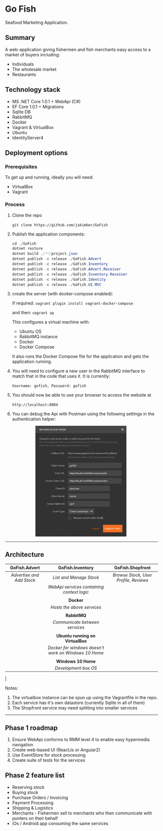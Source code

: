 # Go Fish

Seafood Marketing Application.

## Summary

A web-application giving fishermen and fish merchants easy
access to a market of buyers including:

- Individuals
- The wholesale market
- Restaurants

## Technology stack

- MS .NET Core 1.0.1 + WebApi (C#)
- EF Core 1.0.1 + Migrations
- Sqlite DB
- RabbitMQ
- Docker
- Vagrant & VirtualBox
- Ubuntu
- IdentityServer4

## Deployment options

### Prerequisites

To get up and running, ideally you will need:

- VirtualBox
- Vagrant

### Process

1. Clone the repo

    `git clone https://github.com/jakimber/GoFish`

1. Publish the application components:

    ```c#
    cd ./GoFish
    dotnet restore
    dotnet build ./**/project.json
    dotnet publish -c release ./GoFish.Advert
    dotnet publish -c release ./GoFish.Inventory
    dotnet publish -c release ./GoFish.Advert.Receiver
    dotnet publish -c release ./GoFish.Inventory.Receiver
    dotnet publish -c release ./GoFish.Identity
    dotnet publish -c release ./GoFish.UI.MVC
    ```

1. create the server (with docker-compose enabled):

    If required:
        `vagrant plugin install vagrant-docker-compose`

    and then: `vagrant up`

    This configures a virtual machine with:

    - Ubuntu OS
    - RabbitMQ instance
    - Docker
    - Docker Compose

    It also runs the Docker Compose file for the application and gets the application running.

1. You will need to configure a new user in the RabbitMQ interface to match that in the code that uses it.  It is currently:

    `Username: gofish, Password: gofish`

1. You should now be able to use your browser to access the website at

    `http://localhost:8084`

1. You can debug the Api with Postman using the following settings in the authentication helper:


<img src="./Readme.Resources/postman-auth.png" alt="Drawing" style="width: 300px;margin-left:100px;"/>


---

## Architecture

|GoFish.Advert|GoFish.Inventory|GoFish.Shopfront|
|:-:|:-:|:-:|
|_Advertise and Add Stock_|_List and Manage Stock_|_Browse Stock, User Profile, Reviews_|
|| _WebApi services containing context logic_
||||
||**Docker**|
|| _Hosts the above services_
||||
||**RabbitMQ**|
|| _Communicate between services_
||||
||**Ubuntu running on VirtualBox**|
|| _Docker for windows doesn't work on Windows 10 Home_
||||
||**Windows 10 Home**|
|| _Development box OS_
|

Notes:

1. The virtualbox instance can be spun up using the Vagrantfile in the repo.
1. Each service has it's own datastore (currently Sqlite in all of them)
1. The Shopfront service may need splitting into smaller services

---

## Phase 1 roadmap

1. Ensure WebApi conforms to RMM level 4 to enable easy hypermedia navigation
1. Create web-based UI (ReactJs or Angular2)
1. Use EventStore for stock processing
1. Create suite of tests for the services

## Phase 2 feature list

- Reserving stock
- Buying stock
- Purchase Orders / Invoicing
- Payment Processing
- Shipping & Logistics
- Merchants - Fishermen sell to merchants who then communicate with punters on their behalf
- iOs / Android app consuming the same services